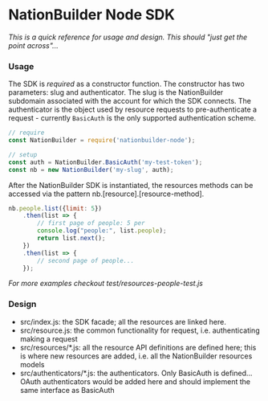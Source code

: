 # NationBuilder Node SDK

_This is a quick reference for usage and design. This should "just get the point across"..._

### Usage
The SDK is _required_ as a constructor function. The constructor has two
parameters: slug and authenticator. The slug is the NationBuilder subdomain
associated with the account for which the SDK connects. The authenticator is the
object used by resource requests to pre-authenticate a request - currently
`BasicAuth` is the only supported authentication scheme.


```javascript
// require
const NationBuilder = require('nationbuilder-node');

// setup
const auth = NationBuilder.BasicAuth('my-test-token');
const nb = new NationBuilder('my-slug', auth);
```

After the NationBuilder SDK is instantiated, the resources methods can be accessed
via the pattern nb.[resource].[resource-method].

```javascript
nb.people.list({limit: 5})
    .then(list => {
        // first page of people: 5 per
        console.log("people:", list.people);
        return list.next();
    })
    .then(list => {
        // second page of people...
    });
```
_For more examples checkout test/resources-people-test.js_


### Design
- src/index.js: the SDK facade; all the resources are linked here.
- src/resource.js: the common functionality for request, i.e. authenticating making a request
- src/resources/*.js: all the resource API definitions are defined here; this is where
new resources are added, i.e. all the NationBuilder resources models
- src/authenticators/*.js: the authenticators. Only BasicAuth is defined... OAuth
authenticators would be added here and should implement the same interface as BasicAuth
